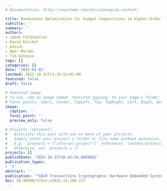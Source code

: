 ```yaml
---
# Documentation: https://wowchemy.com/docs/managing-content/

title: Randomness Optimization for Gadget Compositions in Higher-Order Masking
subtitle: ''
summary: ''
authors:
- Jakob Feldtkeller
- David Knichel
- pascal
- Amir Moradi
- Tim Güneysu
tags: []
categories: []
date: '2022-01-01'
lastmod: 2023-10-31T11:34:51+01:00
featured: false
draft: false

# Featured image
# To use, add an image named `featured.jpg/png` to your page's folder.
# Focal points: Smart, Center, TopLeft, Top, TopRight, Left, Right, BottomLeft, Bottom, BottomRight.
image:
  caption: ''
  focal_point: ''
  preview_only: false

# Projects (optional).
#   Associate this post with one or more of your projects.
#   Simply enter your project's folder or file name without extension.
#   E.g. `projects = ["internal-project"]` references `content/project/deep-learning/index.md`.
#   Otherwise, set `projects = []`.
projects: []
publishDate: '2023-10-31T10:43:54.666989Z'
publication_types:
- '2'
abstract: ''
publication: '*IACR Transactions Cryptographic Hardware Embedded Systems (TCHES)*'
doi: 10.46586/tches.v2022.i4.188-227
---
```

